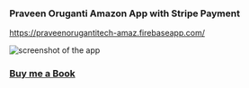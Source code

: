 ### Praveen Oruganti  Amazon  App with Stripe Payment
https://praveenorugantitech-amaz.firebaseapp.com/

![screenshot of the app](https://raw.githubusercontent.com/praveenorugantitech/praveenorugantitech-reactjs/master/0_Projects/praveenorugantitech-amazon-app/src/images/screenshot.PNG "Amazon Clone App")

### [Buy me a Book](https://bit.ly/388sUbE)


